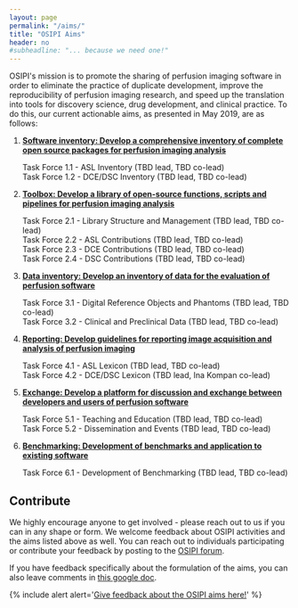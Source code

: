 ```yaml
---
layout: page
permalink: "/aims/"
title: "OSIPI Aims"
header: no
#subheadline: "... because we need one!"
---
```


OSIPI's mission is to promote the sharing of perfusion imaging software in order to eliminate the practice of duplicate development, improve the reproducibility of perfusion imaging research, and speed up the translation into tools for discovery science, drug development, and clinical practice. To do this, our current actionable aims, as presented in May 2019, are as follows:

1. [**Software inventory: Develop a comprehensive inventory of complete open source packages for perfusion imaging analysis**](/aims/software-inventory/) 

    Task Force 1.1 - ASL Inventory (TBD lead, TBD co-lead)<br/>
    Task Force 1.2 - DCE/DSC Inventory (TBD lead, TBD co-lead)

2. [**Toolbox: Develop a library of open-source functions, scripts and pipelines for perfusion imaging analysis**](/aims/toolbox/)

    Task Force 2.1 - Library Structure and Management (TBD lead, TBD co-lead)<br/>
    Task Force 2.2 - ASL Contributions (TBD lead, TBD co-lead)<br/>
    Task Force 2.3 - DCE Contributions (TBD lead, TBD co-lead)<br/>
    Task Force 2.4 - DSC Contributions (TBD lead, TBD co-lead)<br/>

3. [**Data inventory: Develop an inventory of data for the evaluation of perfusion software**](/aims/data-inventory/) 

    Task Force 3.1 - Digital Reference Objects and Phantoms (TBD lead, TBD co-lead)<br/>
    Task Force 3.2 - Clinical and Preclinical Data (TBD lead, TBD co-lead)

4. [**Reporting: Develop guidelines for reporting image acquisition and analysis of perfusion imaging**](/aims/reporting-guidelines/) 

    Task Force 4.1 - ASL Lexicon (TBD lead, TBD co-lead)<br/>
    Task Force 4.2 - DCE/DSC Lexicon (TBD lead, Ina Kompan co-lead)
    
5. [**Exchange: Develop a platform for discussion and exchange between developers and users of perfusion software**](/aims/exchange/) 

    Task Force 5.1 - Teaching and Education (TBD lead, TBD co-lead)<br/>
    Task Force 5.2 - Dissemination and Events (TBD lead, TBD co-lead)

6. [**Benchmarking: Development of benchmarks and application to existing software**](/aims/benchmarking/)

    Task Force 6.1 - Development of Benchmarking (TBD lead, TBD co-lead)<br/>

Contribute
--------------------
We highly encourage anyone to get involved - please reach out to us if you can in any shape or form. We welcome feedback about OSIPI activities and the aims listed above as well. You can reach out to individuals participating or contribute your feedback by posting to the [OSIPI forum](https://groups.google.com/forum/#!forum/open-source-initiative-for-perfusion-imaging).

If you have feedback specifically about the formulation of the aims, you can also leave comments in [this google doc](https://docs.google.com/document/d/10OhbXTRGPuToYLy-cFof9TreX0DS_yhs_8wJeIw5SIU/edit).

{% include alert alert='<a href="https://docs.google.com/document/d/10OhbXTRGPuToYLy-cFof9TreX0DS_yhs_8wJeIw5SIU/edit">Give feedback about the OSIPI aims here!</a>' %}
